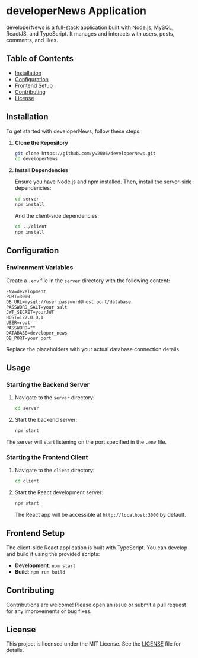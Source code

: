 
# developerNews Application

developerNews is a full-stack application built with Node.js, MySQL, ReactJS, and TypeScript. It manages and interacts with users, posts, comments, and likes.

## Table of Contents

- [Installation](#installation)
- [Configuration](#configuration)
- [Frontend Setup](#frontend-setup)
- [Contributing](#contributing)
- [License](#license)

## Installation

To get started with developerNews, follow these steps:

1. **Clone the Repository**

   ```bash
   git clone https://github.com/yw2006/developerNews.git
   cd developerNews
   ```

2. **Install Dependencies**

   Ensure you have Node.js and npm installed. Then, install the server-side dependencies:

   ```bash
   cd server
   npm install
   ```

   And the client-side dependencies:

   ```bash
   cd ../client
   npm install
   ```

## Configuration

### Environment Variables

Create a `.env` file in the `server` directory with the following content:

```dotenv
ENV=development
PORT=3000
DB_URL=mysql://user:password@host:port/database
PASSWORD_SALT=your salt
JWT_SECRET=yourJWT
HOST=127.0.0.1
USER=root
PASSWORD=""
DATABASE=developer_news
DB_PORT=your port
```

Replace the placeholders with your actual database connection details.

## Usage

### Starting the Backend Server

1. Navigate to the `server` directory:

   ```bash
   cd server
   ```

2. Start the backend server:

   ```bash
   npm start
   ```

The server will start listening on the port specified in the `.env` file.

### Starting the Frontend Client

1. Navigate to the `client` directory:

   ```bash
   cd client
   ```

2. Start the React development server:

   ```bash
   npm start
   ```

   The React app will be accessible at `http://localhost:3000` by default.


## Frontend Setup

The client-side React application is built with TypeScript. You can develop and build it using the provided scripts:

- **Development**: `npm start`
- **Build**: `npm run build`

## Contributing

Contributions are welcome! Please open an issue or submit a pull request for any improvements or bug fixes.

## License

This project is licensed under the MIT License. See the [LICENSE](LICENSE) file for details.
